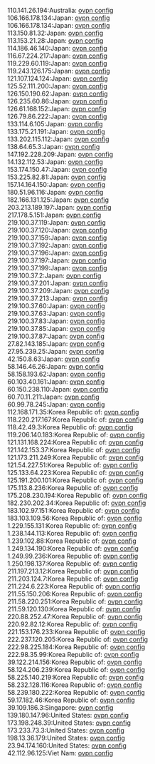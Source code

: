 110.141.26.194:Australia: [ovpn config](vpn/110_141_26_194.ovpn)  
106.166.178.134:Japan: [ovpn config](vpn/106_166_178_134.ovpn)  
106.166.178.134:Japan: [ovpn config](vpn/106_166_178_134.ovpn)  
113.150.81.32:Japan: [ovpn config](vpn/113_150_81_32.ovpn)  
113.153.21.28:Japan: [ovpn config](vpn/113_153_21_28.ovpn)  
114.186.46.140:Japan: [ovpn config](vpn/114_186_46_140.ovpn)  
116.67.224.217:Japan: [ovpn config](vpn/116_67_224_217.ovpn)  
119.229.60.119:Japan: [ovpn config](vpn/119_229_60_119.ovpn)  
119.243.126.175:Japan: [ovpn config](vpn/119_243_126_175.ovpn)  
121.107.124.124:Japan: [ovpn config](vpn/121_107_124_124.ovpn)  
125.52.111.200:Japan: [ovpn config](vpn/125_52_111_200.ovpn)  
126.150.190.62:Japan: [ovpn config](vpn/126_150_190_62.ovpn)  
126.235.60.86:Japan: [ovpn config](vpn/126_235_60_86.ovpn)  
126.61.168.152:Japan: [ovpn config](vpn/126_61_168_152.ovpn)  
126.79.86.222:Japan: [ovpn config](vpn/126_79_86_222.ovpn)  
133.114.6.105:Japan: [ovpn config](vpn/133_114_6_105.ovpn)  
133.175.21.191:Japan: [ovpn config](vpn/133_175_21_191.ovpn)  
133.202.115.112:Japan: [ovpn config](vpn/133_202_115_112.ovpn)  
138.64.65.3:Japan: [ovpn config](vpn/138_64_65_3.ovpn)  
147.192.228.209:Japan: [ovpn config](vpn/147_192_228_209.ovpn)  
14.132.112.53:Japan: [ovpn config](vpn/14_132_112_53.ovpn)  
153.174.150.47:Japan: [ovpn config](vpn/153_174_150_47.ovpn)  
153.225.82.81:Japan: [ovpn config](vpn/153_225_82_81.ovpn)  
157.14.164.150:Japan: [ovpn config](vpn/157_14_164_150.ovpn)  
180.51.96.116:Japan: [ovpn config](vpn/180_51_96_116.ovpn)  
182.166.131.125:Japan: [ovpn config](vpn/182_166_131_125.ovpn)  
203.213.189.197:Japan: [ovpn config](vpn/203_213_189_197.ovpn)  
217.178.5.151:Japan: [ovpn config](vpn/217_178_5_151.ovpn)  
219.100.37.119:Japan: [ovpn config](vpn/219_100_37_119.ovpn)  
219.100.37.120:Japan: [ovpn config](vpn/219_100_37_120.ovpn)  
219.100.37.159:Japan: [ovpn config](vpn/219_100_37_159.ovpn)  
219.100.37.192:Japan: [ovpn config](vpn/219_100_37_192.ovpn)  
219.100.37.196:Japan: [ovpn config](vpn/219_100_37_196.ovpn)  
219.100.37.197:Japan: [ovpn config](vpn/219_100_37_197.ovpn)  
219.100.37.199:Japan: [ovpn config](vpn/219_100_37_199.ovpn)  
219.100.37.2:Japan: [ovpn config](vpn/219_100_37_2.ovpn)  
219.100.37.201:Japan: [ovpn config](vpn/219_100_37_201.ovpn)  
219.100.37.209:Japan: [ovpn config](vpn/219_100_37_209.ovpn)  
219.100.37.213:Japan: [ovpn config](vpn/219_100_37_213.ovpn)  
219.100.37.60:Japan: [ovpn config](vpn/219_100_37_60.ovpn)  
219.100.37.63:Japan: [ovpn config](vpn/219_100_37_63.ovpn)  
219.100.37.83:Japan: [ovpn config](vpn/219_100_37_83.ovpn)  
219.100.37.85:Japan: [ovpn config](vpn/219_100_37_85.ovpn)  
219.100.37.87:Japan: [ovpn config](vpn/219_100_37_87.ovpn)  
27.82.143.185:Japan: [ovpn config](vpn/27_82_143_185.ovpn)  
27.95.239.25:Japan: [ovpn config](vpn/27_95_239_25.ovpn)  
42.150.8.63:Japan: [ovpn config](vpn/42_150_8_63.ovpn)  
58.146.46.26:Japan: [ovpn config](vpn/58_146_46_26.ovpn)  
58.158.193.62:Japan: [ovpn config](vpn/58_158_193_62.ovpn)  
60.103.40.161:Japan: [ovpn config](vpn/60_103_40_161.ovpn)  
60.150.238.110:Japan: [ovpn config](vpn/60_150_238_110.ovpn)  
60.70.11.211:Japan: [ovpn config](vpn/60_70_11_211.ovpn)  
60.99.78.245:Japan: [ovpn config](vpn/60_99_78_245.ovpn)  
112.168.171.35:Korea Republic of: [ovpn config](vpn/112_168_171_35.ovpn)  
118.220.217.167:Korea Republic of: [ovpn config](vpn/118_220_217_167.ovpn)  
118.42.49.3:Korea Republic of: [ovpn config](vpn/118_42_49_3.ovpn)  
119.206.140.183:Korea Republic of: [ovpn config](vpn/119_206_140_183.ovpn)  
121.131.168.224:Korea Republic of: [ovpn config](vpn/121_131_168_224.ovpn)  
121.142.153.37:Korea Republic of: [ovpn config](vpn/121_142_153_37.ovpn)  
121.173.211.249:Korea Republic of: [ovpn config](vpn/121_173_211_249.ovpn)  
121.54.227.51:Korea Republic of: [ovpn config](vpn/121_54_227_51.ovpn)  
125.133.64.223:Korea Republic of: [ovpn config](vpn/125_133_64_223.ovpn)  
125.191.200.101:Korea Republic of: [ovpn config](vpn/125_191_200_101.ovpn)  
175.113.8.236:Korea Republic of: [ovpn config](vpn/175_113_8_236.ovpn)  
175.208.230.194:Korea Republic of: [ovpn config](vpn/175_208_230_194.ovpn)  
182.230.202.34:Korea Republic of: [ovpn config](vpn/182_230_202_34.ovpn)  
183.102.97.151:Korea Republic of: [ovpn config](vpn/183_102_97_151.ovpn)  
183.103.109.56:Korea Republic of: [ovpn config](vpn/183_103_109_56.ovpn)  
1.229.155.131:Korea Republic of: [ovpn config](vpn/1_229_155_131.ovpn)  
1.238.144.113:Korea Republic of: [ovpn config](vpn/1_238_144_113.ovpn)  
1.239.102.88:Korea Republic of: [ovpn config](vpn/1_239_102_88.ovpn)  
1.249.134.190:Korea Republic of: [ovpn config](vpn/1_249_134_190.ovpn)  
1.249.99.236:Korea Republic of: [ovpn config](vpn/1_249_99_236.ovpn)  
1.250.198.137:Korea Republic of: [ovpn config](vpn/1_250_198_137.ovpn)  
211.197.213.12:Korea Republic of: [ovpn config](vpn/211_197_213_12.ovpn)  
211.203.124.7:Korea Republic of: [ovpn config](vpn/211_203_124_7.ovpn)  
211.224.6.223:Korea Republic of: [ovpn config](vpn/211_224_6_223.ovpn)  
211.55.150.206:Korea Republic of: [ovpn config](vpn/211_55_150_206.ovpn)  
211.58.220.251:Korea Republic of: [ovpn config](vpn/211_58_220_251.ovpn)  
211.59.120.130:Korea Republic of: [ovpn config](vpn/211_59_120_130.ovpn)  
220.88.252.47:Korea Republic of: [ovpn config](vpn/220_88_252_47.ovpn)  
220.92.82.12:Korea Republic of: [ovpn config](vpn/220_92_82_12.ovpn)  
221.153.176.233:Korea Republic of: [ovpn config](vpn/221_153_176_233.ovpn)  
222.237.120.205:Korea Republic of: [ovpn config](vpn/222_237_120_205.ovpn)  
222.98.225.184:Korea Republic of: [ovpn config](vpn/222_98_225_184.ovpn)  
222.98.35.99:Korea Republic of: [ovpn config](vpn/222_98_35_99.ovpn)  
39.122.214.156:Korea Republic of: [ovpn config](vpn/39_122_214_156.ovpn)  
58.124.206.239:Korea Republic of: [ovpn config](vpn/58_124_206_239.ovpn)  
58.225.140.219:Korea Republic of: [ovpn config](vpn/58_225_140_219.ovpn)  
58.232.128.116:Korea Republic of: [ovpn config](vpn/58_232_128_116.ovpn)  
58.239.180.222:Korea Republic of: [ovpn config](vpn/58_239_180_222.ovpn)  
59.17.182.46:Korea Republic of: [ovpn config](vpn/59_17_182_46.ovpn)  
39.109.186.3:Singapore: [ovpn config](vpn/39_109_186_3.ovpn)  
139.180.147.96:United States: [ovpn config](vpn/139_180_147_96.ovpn)  
173.198.248.39:United States: [ovpn config](vpn/173_198_248_39.ovpn)  
173.233.73.3:United States: [ovpn config](vpn/173_233_73_3.ovpn)  
198.13.36.179:United States: [ovpn config](vpn/198_13_36_179.ovpn)  
23.94.174.160:United States: [ovpn config](vpn/23_94_174_160.ovpn)  
42.112.96.125:Viet Nam: [ovpn config](vpn/42_112_96_125.ovpn)  
